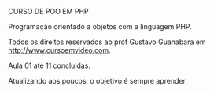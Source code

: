 CURSO DE POO EM PHP

Programação orientado a objetos com a linguagem PHP.

Todos os direitos reservados ao prof Gustavo Guanabara em http://www.cursoemvideo.com.

Aula 01 até 11 concluidas.

Atualizando aos poucos, o objetivo é sempre aprender.
